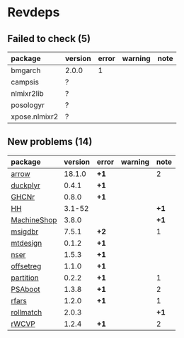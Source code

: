 # Revdeps

## Failed to check (5)

|package       |version |error |warning |note |
|:-------------|:-------|:-----|:-------|:----|
|bmgarch       |2.0.0   |1     |        |     |
|campsis       |?       |      |        |     |
|nlmixr2lib    |?       |      |        |     |
|posologyr     |?       |      |        |     |
|xpose.nlmixr2 |?       |      |        |     |

## New problems (14)

|package     |version |error  |warning |note   |
|:-----------|:-------|:------|:-------|:------|
|[arrow](problems.md#arrow)|18.1.0  |__+1__ |        |2      |
|[duckplyr](problems.md#duckplyr)|0.4.1   |__+1__ |        |       |
|[GHCNr](problems.md#ghcnr)|0.8.0   |__+1__ |        |       |
|[HH](problems.md#hh)|3.1-52  |       |        |__+1__ |
|[MachineShop](problems.md#machineshop)|3.8.0   |       |        |__+1__ |
|[msigdbr](problems.md#msigdbr)|7.5.1   |__+2__ |        |1      |
|[mtdesign](problems.md#mtdesign)|0.1.2   |__+1__ |        |       |
|[nser](problems.md#nser)|1.5.3   |__+1__ |        |       |
|[offsetreg](problems.md#offsetreg)|1.1.0   |__+1__ |        |       |
|[partition](problems.md#partition)|0.2.2   |__+1__ |        |1      |
|[PSAboot](problems.md#psaboot)|1.3.8   |__+1__ |        |2      |
|[rfars](problems.md#rfars)|1.2.0   |__+1__ |        |1      |
|[rollmatch](problems.md#rollmatch)|2.0.3   |       |        |__+1__ |
|[rWCVP](problems.md#rwcvp)|1.2.4   |__+1__ |        |2      |

